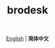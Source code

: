 <h1 align='center'>brodesk</h1>

<br>

<p align='center'>
<a href="./README.md">English</a> | <b>简体中文</b>
</p>

<br>